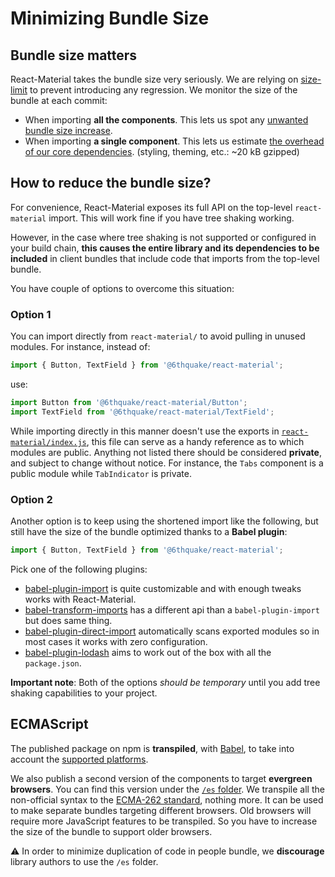 # Minimizing Bundle Size

## Bundle size matters

React-Material takes the bundle size very seriously.
We are relying on [size-limit](https://github.com/ai/size-limit) to prevent introducing any regression.
We monitor the size of the bundle at each commit:
- When importing **all the components**. This lets us spot any [unwanted bundle size increase](https://github.com/6thquake/react-material/tree/develop/.size-limit#L4).
- When importing **a single component**. This lets us estimate [the overhead of our core dependencies](https://github.com/6thquake/react-material/tree/develop/.size-limit#L8). (styling, theming, etc.: ~20 kB gzipped)

## How to reduce the bundle size?

For convenience, React-Material exposes its full API on the top-level `react-material` import.
This will work fine if you have tree shaking working.

However, in the case where tree shaking is not supported or configured in your build chain, **this causes the entire library and its dependencies to be included** in client bundles that include code that imports from the top-level bundle.

You have couple of options to overcome this situation:

### Option 1

You can import directly from `react-material/` to avoid pulling in unused modules. For instance, instead of:

```js
import { Button, TextField } from '@6thquake/react-material';
```

use:

```js
import Button from '@6thquake/react-material/Button';
import TextField from '@6thquake/react-material/TextField';
```

While importing directly in this manner doesn't use the exports in [`react-material/index.js`](https://github.com/6thquake/react-material/blob/develop/packages/react-material/src/index.js), this file can serve as a handy reference as to which modules are public.
Anything not listed there should be considered **private**, and subject to change without notice.
For instance, the `Tabs` component is a public module while `TabIndicator` is private.

### Option 2

Another option is to keep using the shortened import like the following, but still have the size of the bundle optimized thanks to a **Babel plugin**:

```js
import { Button, TextField } from '@6thquake/react-material';
```

Pick one of the following plugins:

- [babel-plugin-import](https://github.com/ant-design/babel-plugin-import) is quite customizable and with enough tweaks works with React-Material.
- [babel-transform-imports](https://bitbucket.org/amctheatres/babel-transform-imports) has a different api than a `babel-plugin-import` but does same thing.
- [babel-plugin-direct-import](https://github.com/umidbekkarimov/babel-plugin-direct-import) automatically scans exported modules so in most cases it works with zero configuration.
- [babel-plugin-lodash](https://github.com/lodash/babel-plugin-lodash) aims to work out of the box with all the `package.json`.

**Important note**: Both of the options *should be temporary* until you add tree shaking capabilities to your project.

## ECMAScript

The published package on npm is **transpiled**, with [Babel](https://github.com/babel/babel), to take into account the [supported platforms](/getting-started/supported-platforms).

We also publish a second version of the components to target **evergreen browsers**.
You can find this version under the [`/es` folder](https://unpkg.com/react-material@next/es/).
We transpile all the non-official syntax to the [ECMA-262 standard](https://www.ecma-international.org/publications/standards/Ecma-262.htm), nothing more.
It can be used to make separate bundles targeting different browsers.
Old browsers will require more JavaScript features to be transpiled.
So you have to increase the size of the bundle to support older browsers.

⚠️ In order to minimize duplication of code in people bundle, we **discourage** library authors to use the `/es` folder.
